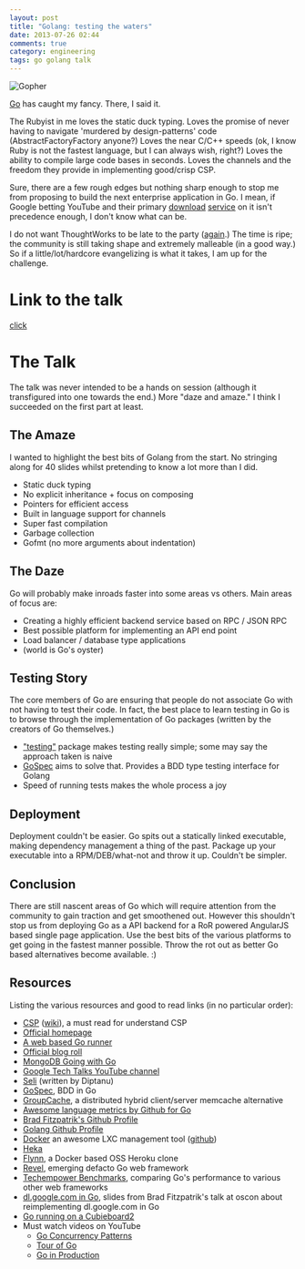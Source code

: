 ```yaml
---
layout: post
title: "Golang: testing the waters"
date: 2013-07-26 02:44
comments: true
category: engineering
tags: go golang talk
---
```


![Gopher](//1-ps.googleusercontent.com/x/s.golang-org.appspot.com/golang.org/doc/gopher/xfrontpage.png.pagespeed.ic._-JkwHsaKq.webp)

[Go](http://golang.org/) has caught my fancy. There, I said it.

The Rubyist in me loves the static duck typing. Loves the promise of never having to navigate 'murdered by design-patterns' code (AbstractFactoryFactory anyone?) Loves the near C/C++ speeds (ok, I know Ruby is not the fastest language, but I can always wish, right?) Loves the ability to compile large code bases in seconds. Loves the channels and the freedom they provide in implementing good/crisp CSP.

Sure, there are a few rough edges but nothing sharp enough to stop me from proposing to build the next enterprise application in Go. I mean, if Google betting YouTube and their primary [download](http://www.oscon.com/oscon2013/public/schedule/detail/28669) [service](http://talks.golang.org/2013/oscon-dl.slide#1) on it isn't precedence enough, I don't know what can be.

I do not want ThoughtWorks to be late to the party ([again](http://nodejs.org/).) The time is ripe; the community is still taking shape and extremely malleable (in a good way.) So if a little/lot/hardcore evangelizing is what it takes, I am up for the challenge.

Link to the talk
================

[click](http://goo.gl/geuWOP)

The Talk
========

The talk was never intended to be a hands on session (although it transfigured into one towards the end.) More "daze and amaze." I think I succeeded on the first part at least.

The Amaze
---------

I wanted to highlight the best bits of Golang from the start. No stringing along for 40 slides whilst pretending to know a lot more than I did.

* Static duck typing
* No explicit inheritance + focus on composing
* Pointers for efficient access
* Built in language support for channels
* Super fast compilation
* Garbage collection
* Gofmt (no more arguments about indentation)

The Daze
--------

Go will probably make inroads faster into some areas vs others. Main areas of focus are:

* Creating a highly efficient backend service based on RPC / JSON RPC
* Best possible platform for implementing an API end point
* Load balancer / database type applications
* (world is Go's oyster)

Testing Story
-------------

The core members of Go are ensuring that people do not associate Go with not having to test their code. In fact, the best place to learn testing in Go is to browse through the implementation of Go packages (written by the creators of Go themselves.)

* ["testing"](http://golang.org/pkg/testing/) package makes testing really simple; some may say the approach taken is naive
* [GoSpec](https://github.com/orfjackal/gospec) aims to solve that. Provides a BDD type testing interface for Golang
* Speed of running tests makes the whole process a joy

Deployment
----------

Deployment couldn't be easier. Go spits out a statically linked executable, making dependency management a thing of the past. Package up your executable into a RPM/DEB/what-not and throw it up. Couldn't be simpler.

Conclusion
----------

There are still nascent areas of Go which will require attention from the community to gain traction and get smoothened out. However this shouldn't stop us from deploying Go as a API backend for a RoR powered AngularJS based single page application. Use the best bits of the various platforms to get going in the fastest manner possible. Throw the rot out as better Go based alternatives become available. :)

Resources
---------

Listing the various resources and good to read links (in no particular order):

* [CSP](http://www.usingcsp.com/) ([wiki](http://en.wikipedia.org/wiki/Communicating_sequential_processes)), a must read for understand CSP
* [Official homepage](http://golang.org/)
* [A web based Go runner](http://play.golang.org/)
* [Official blog roll](http://blog.golang.org/)
* [MongoDB Going with Go](http://blog.mongodb.org/post/60359054233/going-with-go)
* [Google Tech Talks YouTube channel](http://www.youtube.com/channel/UCtXKDgv1AVoG88PLl8nGXmw)
* [Seli](https://github.com/diptanu/seli) (written by Diptanu)
* [GoSpec](https://github.com/orfjackal/gospec), BDD in Go
* [GroupCache](https://github.com/golang/groupcache), a distributed hybrid client/server memcache alternative
* [Awesome language metrics by Github for Go](https://github.com/languages/go)
* [Brad Fitzpatrik's Github Profile](https://github.com/bradfitz)
* [Golang Github Profile](https://github.com/golang)
* [Docker](http://www.docker.io/) an awesome LXC management tool ([github](https://github.com/dotcloud/docker))
* [Heka](https://github.com/mozilla-services/heka)
* [Flynn](https://flynn.io/), a Docker based OSS Heroku clone
* [Revel](http://robfig.github.io/revel/), emerging defacto Go web framework
* [Techempower Benchmarks](http://www.techempower.com/benchmarks), comparing Go's performance to various other web frameworks
* [dl.google.com in Go](http://talks.golang.org/2013/oscon-dl.slide#1), slides from Brad Fitzpatrik's talk at oscon about reimplementing dl.google.com in Go
* [Go running on a Cubieboard2](http://dave.cheney.net/2013/08/06/go-1-1-on-the-cubieboard-2)
* Must watch videos on YouTube
  * [Go Concurrency Patterns](http://www.youtube.com/watch?v=f6kdp27TYZs)
  * [Tour of Go](http://www.youtube.com/watch?v=MzYZhh6gpI0)
  * [Go in Production](http://www.youtube.com/watch?v=kKQLhGZVN4A)
